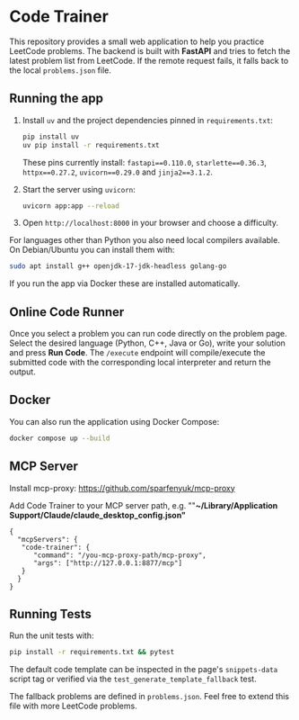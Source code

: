 # Code Trainer

This repository provides a small web application to help you practice LeetCode problems. The backend is built with **FastAPI** and tries to fetch the latest problem list from LeetCode. If the remote request fails, it falls back to the local `problems.json` file.

## Running the app

1. Install `uv` and the project dependencies pinned in `requirements.txt`:

   ```bash
   pip install uv
   uv pip install -r requirements.txt
   ```

   These pins currently install:
   `fastapi==0.110.0`, `starlette==0.36.3`,
   `httpx==0.27.2`, `uvicorn==0.29.0` and `jinja2==3.1.2`.
2. Start the server using `uvicorn`:

   ```bash
   uvicorn app:app --reload
   ```
3. Open `http://localhost:8000` in your browser and choose a difficulty.

For languages other than Python you also need local compilers available. On
Debian/Ubuntu you can install them with:

```bash
sudo apt install g++ openjdk-17-jdk-headless golang-go
```

If you run the app via Docker these are installed automatically.

## Online Code Runner

Once you select a problem you can run code directly on the problem page. Select
the desired language (Python, C++, Java or Go), write your solution and press
**Run Code**. The `/execute` endpoint will compile/execute the submitted code
with the corresponding local interpreter and return the output.

## Docker

You can also run the application using Docker Compose:

```bash
docker compose up --build
```

## MCP Server

Install mcp-proxy: https://github.com/sparfenyuk/mcp-proxy

Add Code Trainer to your MCP server path, e.g. ""**~/Library/Application Support/Claude/claude_desktop_config.json"**

```
{
  "mcpServers": {
   "code-trainer": {
      "command": "/you-mcp-proxy-path/mcp-proxy",
      "args": ["http://127.0.0.1:8877/mcp"]
   }
  }
}

```

## Running Tests

Run the unit tests with:

```bash
pip install -r requirements.txt && pytest
```

The default code template can be inspected in the page's `snippets-data` script tag or verified via the `test_generate_template_fallback` test.

The fallback problems are defined in `problems.json`. Feel free to extend this file with more LeetCode problems.
